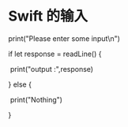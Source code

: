 # Swift 的输入

print("Please enter some input\n")

if let response = readLine() {

​    print("output :",response)

} else {

​    print("Nothing")

}